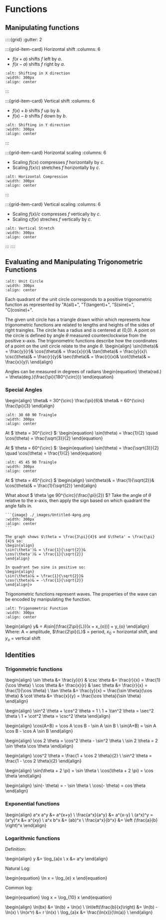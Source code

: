 # Functions

## Manipulating functions

::::{grid}
:gutter: 2

:::{grid-item-card} Horizontal shift
:columns: 6

- $f(x+a)$ shifts *f* left by *a*.
- $f(x-a)$ shifts *f* right by *a*.

```{image} ./_images/Shifting_X_direction.jpg
:alt: Shifting in X direction
:width: 300px
:align: center
```

:::

:::{grid-item-card} Vertical shift
:columns: 6

- $f(x)+b$ shifts *f* up by *b*.
- $f(x)-b$ shifts *f* down by *b*.

```{image} ./_images/Shifting_Y_direction.jpg
:alt: Shifting in Y direction
:width: 300px
:align: center
```

:::

:::{grid-item-card} Horizontal scaling
:columns: 6

- Scaling $f(cx)$ compresses *f* horizontally by *c*.
- Scaling $f(x/c)$ stretches *f* horizontally by *c*.

```{image} ./_images/Horizontal_Compression.jpg
:alt: Horizontal Compression
:width: 300px
:align: center
```

:::

:::{grid-item-card} Vertical scaling
:columns: 6

- Scaling $f(x)/c$ compresses *f* vertically by *c*.
- Scaling $cf(x)$ streches *f* vertically by *c*.

```{image} ./_images/Vertical_Stretch.jpg
:alt: Vertical Stretch
:width: 300px
:align: center
```

:::
::::

## Evaluating and Manipulating Trigonometric Functions
```{image} ./_images/MAtappunitcircle66.png
:alt: Unit Circle
:width: 300px
:align: center
```
 Each quadrant of the unit circle corresponds to a positive trigonometric function as represented by "A(all)+", "T(tangent)+", "S(sine)+", "C(cosine)+".

The given unit circle has a triangle drawn within which represents how trigonometric functions are related to lengths and heights of the sides of right traingles. 
The circle has a radius and is centered at (0,0). A point on the circle is defined by angle $\theta$ measured counterclockwise from the positive x-axis.
The trigonometric functions describe how the coordinates of a point on the unit circle relate to the angle $\theta$.
\begin{align}
\sin(\theta)& = \frac{y}{r}& 
\cos(\theta)& = \frac{x}{r}& 
\tan(\theta)& = \frac{y}{x}\\
\csc(\theta)& = \frac{r}{y}&
\sec(\theta)& = \frac{r}{x}&
\cot(\theta)& = \frac{x}{y}\\
\end{align}

Angles can be measured in degrees of radians
\begin{equation}
\theta(rad.) = \theta(deg.)(\frac{\pi}{180^{\circ}})
\end{equation}

### Special Angles
\begin{align}
\theta& = 30^{\circ} \frac{\pi}{6}& \theta& = 60^{\circ} \frac{\pi}{3}
\end{align}

```{image} ./_images/306090triangle.png
:alt: 30 60 90 Traingle
:width: 300px
:align: center
```

At $ \theta = 30^{\circ} $:
\begin{equation}
\sin(\theta) = \frac{1}{2} \quad \cos(\theta) = \frac{\sqrt{3}}{2}
\end{equation}

At $ \theta = 60^{\circ} $:
\begin{equation}
\sin(\theta) = \frac{\sqrt{3}}{2} \quad \cos(\theta) = \frac{1}{2}
\end{equation}

```{image} ./_images/454590triangle.png
:alt: 45 45 90 Traingle
:width: 300px
:align: center
```

At $ \theta = 45^{\circ} $
\begin{align}
\sin(\theta)& = \frac{1}{\sqrt{2}}&
\cos(\theta)& = \frac{1}{\sqrt{2}}
\end{align}

What about $ \theta \ge 90^{\circ}(\frac{\pi}{2}) $?
Take the angle of $\theta$ relative to the x-axis, then apply the sign based on which quadrant the angle falls in.

````{example} <$\theta = 185^{\circ}$>
```{image} ./_images/Untitled-4png.png
:width: 300px
:align: center
```

The graph shows $\theta = \frac{3\pi}{4}$ and $\theta' = \frac{\pi}{4}$ so:
\begin{align}
\sin(\theta')& = \frac{1}{\sqrt{2}}&
\cos(\theta')& = \frac{1}{\sqrt{2}}
\end{align}

In quadrant two sine is positive so:
\begin{align}
\sin(\theta)& = \frac{1}{\sqrt{2}}&
\cos(\theta)& = -\frac{1}{\sqrt{2}}
\end{align}>
````

Trigonometric functions represent waves. The properties of the wave can be encoded by manipulating the function.
```{image} ./_images/Triggraph.png
:alt: Trigonometric Function
:width: 300px
:align: center
```

\begin{align}
y& = A\sin[(\frac{2\pi}{L})(x + x_{o})] + y_{o}
\end{align}
Where: A = amplitude, $\frac{2\pi}{L}$ = period, $x_{0}$ = horizontal shift, and $y_{o}$ = vertical shift

## Identities

### Trigonmetric functions

\begin{align}
\sin \theta &= \frac{y}{r} & \csc \theta &= \frac{r}{x} = \frac{1}{\cos \theta} \\
\cos \theta &= \frac{x}{r} & \sec \theta &= \frac{r}{x} = \frac{1}{\cos \theta} \\
\tan \theta &= \frac{y}{x} = \frac{\sin \theta}{\cos \theta} &
\cot \theta &= \frac{x}{y} = \frac{\cos \theta}{\sin \theta}
\end{align}

\begin{align}
\sin^2 \theta + \cos^2 \theta = 1 \\
1 + \tan^2 \theta = \sec^2 \theta \\
1 + \cot^2 \theta = \csc^2 \theta
\end{align}

\begin{align}
\cos(A+B) = \cos A \cos B - \sin A \sin B \\
\sin(A+B) = \sin A \cos B - \cos A \sin B
\end{align}

\begin{align}
\cos 2 \theta = \cos^2 \theta - \sin^2 \theta \\
\sin 2 \theta = 2 \sin \theta \cos \theta
\end{align}

\begin{align}
\cos^2 \theta = \frac{1 + \cos 2 \theta}{2} \\
\sin^2 \theta = \frac{1 - \cos 2 \theta}{2}
\end{align}

\begin{align}
\sin(\theta + 2 \pi) = \sin \theta \\
\cos(\theta + 2 \pi) = \cos \theta
\end{align}

\begin{align}
\sin(- \theta) = - \sin \theta \\
\cos(- \theta) = cos \theta
\end{align}

### Exponential functions

\begin{align}
a^x a^y &= a^{x+y} \\
\frac{a^x}{a^y} &= a^{x-y} \\
(a^x)^y = (a^y)^x &= a^{xy} \\
a^x b^x &= (ab)^x \\
\frac{a^x}{b^x} &= \left (\frac{a}{b} \right)^x
\end{align}

### Logarithmic functions

Definition:

\begin{align}
y &= \log_{a}x \\
x &= a^y
\end{align}

Natural Log:

\begin{equation}
\ln x = \log_{e} x
\end{equation}

Common log:

\begin{equation}
\log x = \log_{10} x
\end{equation}

\begin{align}
\ln(bx) &= \ln(b) + \ln(x) \\
\ln\left(\frac{b}{x}\right) &= \ln(b) - \ln(x) \\
\ln(x^r) &= r \ln(x) \\
\log_{a}x &= \frac{\ln(x)}{\ln(a)} \\
\end{align}
